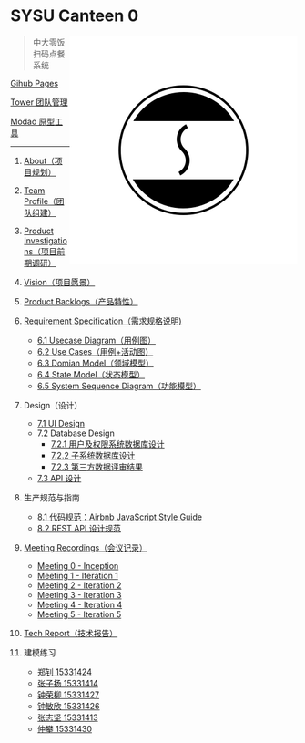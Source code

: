 # SYSU Canteen 0

<img src='assets/logo.png' align='right' style=' width:400px;height:400px'/>

> 中大零饭扫码点餐系统

[Gihub Pages](https://dtosaad.github.io)

[Tower 团队管理](https://tower.im/projects/8d7d7a72725242b3beb1609174e058ba/)

[Modao 原型工具](https://modao.cc/app/YiH5dTdxFF3JzQAkRsSjOWMHPRmoodZ)

---

1. [About（项目规划）](https://github.com/dtosaad/documents/blob/master/about.md)

2. [Team Profile（团队组建）](https://github.com/dtosaad/documents/blob/master/team_profile.md)

3. [Product Investigations（项目前期调研）](https://github.com/dtosaad/documents/blob/master/product_investigations.md)

4. [Vision（项目愿景）](https://github.com/dtosaad/documents/blob/master/about.md#vision)

5. [Product Backlogs（产品特性）](https://github.com/dtosaad/documents/blob/master/about.md#backlogs)

6. [Requirement Specification（需求规格说明)](https://github.com/dtosaad/documents/blob/master/product_requirements.md)
    + [6.1 Usecase Diagram（用例图）](https://github.com/dtosaad/documents/blob/master/assets/use_cases.png)
    + [6.2 Use Cases（用例+活动图）](https://github.com/dtosaad/documents/blob/master/assets/use_cases.png)
    + [6.3 Domian Model（领域模型）](https://github.com/dtosaad/documents/blob/master/assets/domain_model.png)
    + [6.4 State Model（状态模型）](https://github.com/dtosaad/documents/blob/master/assets/state_model.png)
    + [6.5 System Sequence Diagram（功能模型）](https://github.com/dtosaad/documents/blob/master/assets/system_sequence_diagram.png)

7. Design（设计）
    + [7.1 UI Design](https://github.com/dtosaad/documents/tree/master/assets/ui)
    + 7.2 Database Design
        + [7.2.1 用户及权限系统数据库设计](https://github.com/dtosaad/documents/blob/master/assets/database_design.png)
        + [7.2.2 子系统数据库设计](https://github.com/dtosaad/documents/blob/master/assets/database_design.png)
        + [7.2.3 第三方数据评审结果](https://github.com/dtosaad/documents/issues)
    + [7.3 API 设计](https://github.com/dtosaad/documents/blob/master/API.md)

8. 生产规范与指南
    + [8.1 代码规范：Airbnb JavaScript Style Guide](https://github.com/airbnb/javascript)
    + [8.2 REST API 设计规范](https://en.wikipedia.org/wiki/Representational_state_transfer)

9. [Meeting Recordings（会议记录）](https://github.com/dtosaad/documents/blob/master/meeting_recordings.md)
    + [Meeting 0 - Inception](https://github.com/dtosaad/documents/blob/master/meeting_recordings.md#metting-0---inception)
    + [Meeting 1 - Iteration 1](https://github.com/dtosaad/documents/blob/master/meeting_recordings.md#metting-1---iteration-1)
    + [Meeting 2 - Iteration 2](https://github.com/dtosaad/documents/blob/master/meeting_recordings.md#metting-2---iteration-2)
    + [Meeting 3 - Iteration 3](https://github.com/dtosaad/documents/blob/master/meeting_recordings.md#metting-3---iteration-3)
    + [Meeting 4 - Iteration 4](https://github.com/dtosaad/documents/blob/master/meeting_recordings.md#metting-4---iteration-4)
    + [Meeting 5 - Iteration 5](https://github.com/dtosaad/documents/blob/master/meeting_recordings.md#metting-5---iteration-5)

10. [Tech Report（技术报告）](https://github.com/dtosaad/documents/blob/master/tech_report.md)

11. 建模练习
    + [郑钊 15331424](https://painterdrown.github.io/saad/assignment-7/)
    + [张子扬 15331414](https://sysuzzy.github.io/%E7%B3%BB%E7%BB%9F%E5%88%86%E6%9E%90%E4%B8%8E%E8%AE%BE%E8%AE%A1-07/)
    + [钟荣柳 15331427](https://zhongrliu.github.io/HW7/)
    + [钟敏欣 15331426]()
    + [张志坚 15331413](https://blog.csdn.net/zzj051319/article/details/80307210)
    + [仲攀 15331430](https://blog.csdn.net/ZPLearnToRock/article/details/80385573)
